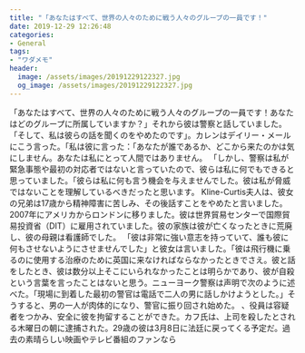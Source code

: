 ```yaml
---
title: "「あなたはすべて、世界の人々のために戦う人々のグループの一員です！"
date: 2019-12-29 12:26:48
categories:
- General
tags:
- "ワダメモ"
header:
  image: /assets/images/20191229122327.jpg
  og_image: /assets/images/20191229122327.jpg
---
```


「あなたはすべて、世界の人々のために戦う人々のグループの一員です！あなたはどのグループに所属していますか？」それから彼は警察と話していました。 「そして、私は彼らの話を聞くのをやめたのです」。カレンはデイリー・メールにこう言った。「私は彼に言った：「あなたが誰であるか、どこから来たのかは気にしません。あなたは私にとって人間ではありません。 「しかし、警察は私が緊急事態や最初の対応者ではないと言っていたので、彼らは私に何でもできると思っていました。「彼らは私に何も言う機会を与えませんでした。彼は私が脅威ではないことを理解しているべきだったと思います。 Kline-Curtis夫人は、彼女の兄弟は17歳から精神障害に苦しみ、その後話すことをやめたと言いました。2007年にアメリカからロンドンに移りました。彼は世界貿易センターで国際貿易投資省（DIT）に雇用されていました。彼の家族は彼が亡くなったときに荒廃し、彼の母親は看護師でした。 「彼は非常に強い意志を持っていて、誰も彼に何もさせないようにさせませんでした」と彼女は言いました。「彼は飛行機に乗るのに使用する治療のために英国に来なければならなかったときでさえ。彼と話をしたとき、彼は数分以上そこにいられなかったことは明らかであり、彼が自殺という言葉を言ったことはないと思う。ニューヨーク警察は声明で次のように述べた。「現場に到着した最初の警官は電話で二人の男に話しかけようとした。」そうすると、男の一人が肉体的になり、警官に振り回され始めた。 、役員は容疑者をつかみ、安全に彼を拘留することができた。カフ氏は、上司を殺したとされる木曜日の朝に逮捕された。29歳の彼は3月8日に法廷に戻ってくる予定だ。過去の素晴らしい映画やテレビ番組のファンなら

